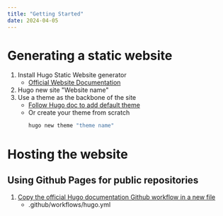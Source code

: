 ```yaml
---
title: "Getting Started"
date: 2024-04-05
---
```


# Generating a static website

1. Install Hugo Static Website generator
    * [Official Website Documentation](https://gohugo.io/)
2. Hugo new site "Website name"
3. Use a theme as the backbone of the site
    * [Follow Hugo doc to add default theme](https://gohugo.io/getting-started/quick-start/)
    * Or create your theme from scratch 
        ```bash
        hugo new theme "theme name"
        ````

# Hosting the website

## Using Github Pages for public repositories
1. [Copy the official Hugo documentation Github workflow in a new file](https://gohugo.io/hosting-and-deployment/hosting-on-github/)
    * .github/workflows/hugo.yml